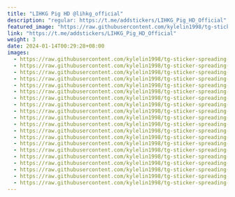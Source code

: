 ```yaml
---
title: "LIHKG Pig HD @lihkg_official"
description: "regular: https://t.me/addstickers/LIHKG_Pig_HD_Official"
featured_image: "https://raw.githubusercontent.com/kylelin1998/tg-sticker-spreading-worldwide-images/main/img/7069853e-e07e-4ac5-82e2-717d23baf013.jpg"
link: "https://t.me/addstickers/LIHKG_Pig_HD_Official"
weight: 3
date: 2024-01-14T00:29:28+08:00
images:
  - https://raw.githubusercontent.com/kylelin1998/tg-sticker-spreading-worldwide-images/main/img/7069853e-e07e-4ac5-82e2-717d23baf013.jpg
  - https://raw.githubusercontent.com/kylelin1998/tg-sticker-spreading-worldwide-images/main/img/5ce5dc83-1c55-4c09-ad8d-9cee80343840.jpg
  - https://raw.githubusercontent.com/kylelin1998/tg-sticker-spreading-worldwide-images/main/img/41767a83-e5e2-4807-aed9-c5b70396e135.jpg
  - https://raw.githubusercontent.com/kylelin1998/tg-sticker-spreading-worldwide-images/main/img/cb9c615f-2502-4e89-85e6-194ffd1e8ae2.jpg
  - https://raw.githubusercontent.com/kylelin1998/tg-sticker-spreading-worldwide-images/main/img/d97516eb-d12a-4d52-af05-34fc95a6fe1e.jpg
  - https://raw.githubusercontent.com/kylelin1998/tg-sticker-spreading-worldwide-images/main/img/71c49835-dde8-49af-ae16-c7bcfeaaaab9.jpg
  - https://raw.githubusercontent.com/kylelin1998/tg-sticker-spreading-worldwide-images/main/img/73f8b683-9763-4288-a2a0-ee7c01bdd920.jpg
  - https://raw.githubusercontent.com/kylelin1998/tg-sticker-spreading-worldwide-images/main/img/0b3f88ff-f63e-4119-861a-219b237474f7.jpg
  - https://raw.githubusercontent.com/kylelin1998/tg-sticker-spreading-worldwide-images/main/img/35351e54-0d3f-450c-aa41-4dcb8654d5ad.jpg
  - https://raw.githubusercontent.com/kylelin1998/tg-sticker-spreading-worldwide-images/main/img/3790f1c4-960c-42ef-ae7b-c1acdd6885b7.jpg
  - https://raw.githubusercontent.com/kylelin1998/tg-sticker-spreading-worldwide-images/main/img/c17cc0b4-75dd-49ad-a523-6686943f6208.jpg
  - https://raw.githubusercontent.com/kylelin1998/tg-sticker-spreading-worldwide-images/main/img/e95fbebe-a9f8-4e09-84f4-b4375ebdf060.jpg
  - https://raw.githubusercontent.com/kylelin1998/tg-sticker-spreading-worldwide-images/main/img/ef546aab-ecb7-44ad-bca7-6662c9071481.jpg
  - https://raw.githubusercontent.com/kylelin1998/tg-sticker-spreading-worldwide-images/main/img/a6ba0d5e-c91d-4a03-9756-422851dfb674.jpg
  - https://raw.githubusercontent.com/kylelin1998/tg-sticker-spreading-worldwide-images/main/img/41dc4ce9-0b36-4c55-a9fe-440cf9ede522.jpg
  - https://raw.githubusercontent.com/kylelin1998/tg-sticker-spreading-worldwide-images/main/img/e405a8aa-741a-44df-a4a8-155ee22c4b5c.jpg
  - https://raw.githubusercontent.com/kylelin1998/tg-sticker-spreading-worldwide-images/main/img/32700ceb-8cfa-4d0f-9f5b-cad90c2a95df.jpg
  - https://raw.githubusercontent.com/kylelin1998/tg-sticker-spreading-worldwide-images/main/img/719dfdbf-54ba-43bc-91e3-8a0ea5a4bc6a.jpg
  - https://raw.githubusercontent.com/kylelin1998/tg-sticker-spreading-worldwide-images/main/img/f0094294-0cbc-45ce-829c-80767fcac56d.jpg
  - https://raw.githubusercontent.com/kylelin1998/tg-sticker-spreading-worldwide-images/main/img/d79946c6-d79e-40ba-9e17-67d327a7d972.jpg
---
```

